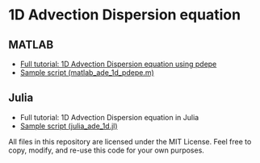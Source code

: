 # 1D Advection Dispersion equation

## MATLAB
* [Full tutorial: 1D Advection Dispersion equation using pdepe](AdvectionDispersion1D/guide-matlab-ade-1d-pdepe.html)
* [Sample script (matlab_ade_1d_pdepe.m)](matlab_ade_1d_pdepe.m)

## Julia
* Full tutorial: 1D Advection Dispersion equation in Julia
* [Sample script (julia_ade_1d.jl)](julia_ade_1d.jl)

All files in this repository are licensed under the MIT License. Feel free to copy, modify, and re-use this code for your own purposes.